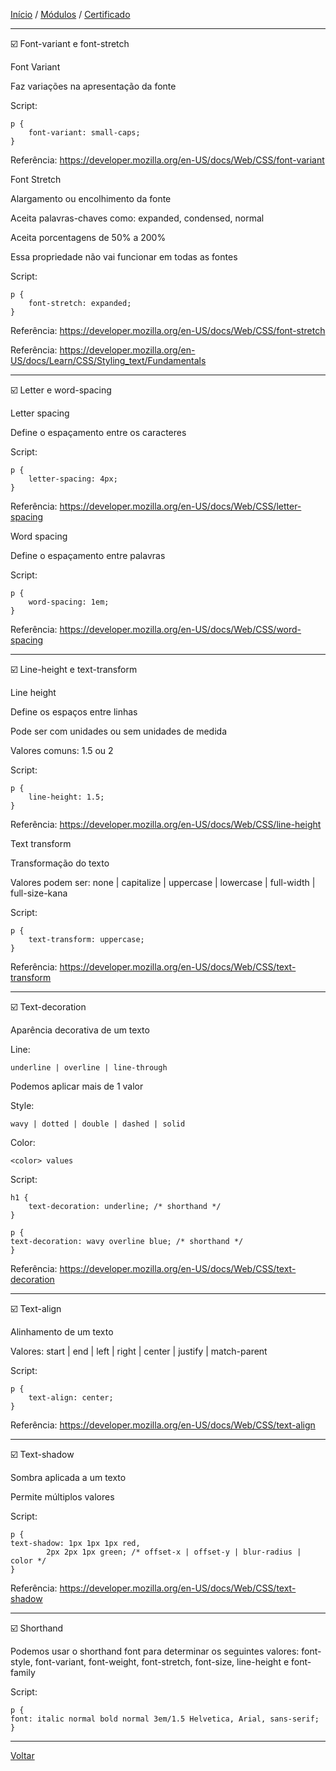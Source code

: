 [Início](https://github.com/Thalyalm/rocketseat-trilha-fundamentar) /
[Módulos](https://github.com/Thalyalm/rocketseat-trilha-fundamentar/tree/main/modulos/readme.md) /
[Certificado](https://github.com/Thalyalm/rocketseat-trilha-fundamentar/tree/main/certificado)

---

:ballot_box_with_check: Font-variant e font-stretch

Font Variant

Faz variações na apresentação da fonte

Script:

    p {
        font-variant: small-caps;
    }

Referência: https://developer.mozilla.org/en-US/docs/Web/CSS/font-variant

Font Stretch

Alargamento ou encolhimento da fonte

Aceita palavras-chaves como: expanded, condensed, normal

Aceita porcentagens de 50% a 200%

Essa propriedade não vai funcionar em todas as fontes

Script:

    p {
        font-stretch: expanded;
    }

Referência: https://developer.mozilla.org/en-US/docs/Web/CSS/font-stretch

Referência: https://developer.mozilla.org/en-US/docs/Learn/CSS/Styling_text/Fundamentals

---

:ballot_box_with_check: Letter e word-spacing

Letter spacing

Define o espaçamento entre os caracteres

Script:

    p {
        letter-spacing: 4px;
    }

Referência: https://developer.mozilla.org/en-US/docs/Web/CSS/letter-spacing

Word spacing

Define o espaçamento entre palavras

Script:

    p {
        word-spacing: 1em;
    }

Referência: https://developer.mozilla.org/en-US/docs/Web/CSS/word-spacing

---

:ballot_box_with_check: Line-height e text-transform

Line height

Define os espaços entre linhas

Pode ser com unidades ou sem unidades de medida

Valores comuns: 1.5 ou 2

Script:

    p {
        line-height: 1.5;
    }

Referência: https://developer.mozilla.org/en-US/docs/Web/CSS/line-height

Text transform

Transformação do texto

Valores podem ser: none | capitalize | uppercase | lowercase | full-width | full-size-kana

Script:

    p {
        text-transform: uppercase;
    }

Referência: https://developer.mozilla.org/en-US/docs/Web/CSS/text-transform

---

:ballot_box_with_check: Text-decoration

Aparência decorativa de um texto

Line:
    
    underline | overline | line-through

Podemos aplicar mais de 1 valor

Style:

    wavy | dotted | double | dashed | solid

Color:

    <color> values

Script:

    h1 {
        text-decoration: underline; /* shorthand */
    }

    p {
    text-decoration: wavy overline blue; /* shorthand */
    }

Referência: https://developer.mozilla.org/en-US/docs/Web/CSS/text-decoration

---

:ballot_box_with_check: Text-align

Alinhamento de um texto

Valores:
    start | end | left | right | center | justify | match-parent

Script:

    p {
        text-align: center;
    }

Referência: https://developer.mozilla.org/en-US/docs/Web/CSS/text-align

---

:ballot_box_with_check: Text-shadow

Sombra aplicada a um texto

Permite múltiplos valores

Script:

    p {
    text-shadow: 1px 1px 1px red,
            2px 2px 1px green; /* offset-x | offset-y | blur-radius | color */
    }

Referência: https://developer.mozilla.org/en-US/docs/Web/CSS/text-shadow

---

:ballot_box_with_check: Shorthand

Podemos usar o shorthand font para determinar os seguintes valores: font-style, font-variant, font-weight, font-stretch, font-size, line-height e font-family

Script:

    p {
    font: italic normal bold normal 3em/1.5 Helvetica, Arial, sans-serif;
    }

---

[Voltar](https://github.com/Thalyalm/rocketseat-trilha-fundamentar/tree/main/modulos/app-bonito-ate-nos-textos/readme.md)